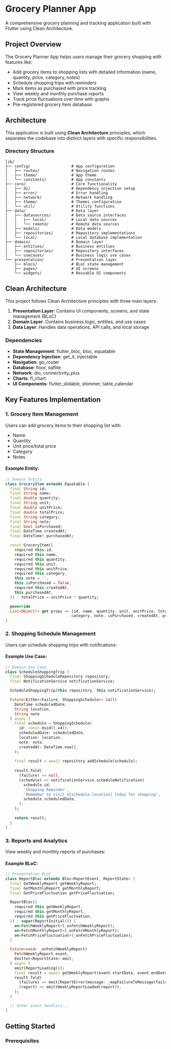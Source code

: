 # Grocery Planner App

A comprehensive grocery planning and tracking application built with Flutter using Clean Architecture.

## Project Overview

The Grocery Planner App helps users manage their grocery shopping with features like:

- Add grocery items to shopping lists with detailed information (name, quantity, price, category, notes)
- Schedule shopping trips with reminders
- Mark items as purchased with price tracking
- View weekly and monthly purchase reports
- Track price fluctuations over time with graphs
- Pre-registered grocery item database

## Architecture

This application is built using **Clean Architecture** principles, which separates the codebase into distinct layers with specific responsibilities.

### Directory Structure

```
lib/
├── config/                  # App configuration
│   ├── routes/              # Navigation routes
│   ├── theme/               # App theme
│   └── constants/           # App constants
├── core/                    # Core functionality 
│   ├── di/                  # Dependency injection setup
│   ├── error/               # Error handling
│   ├── network/             # Network handling
│   ├── theme/               # Themes configuration
│   └── util/                # Utility functions
├── data/                    # Data layer
│   ├── datasources/         # Data source interfaces
│   │   ├── local/           # Local data sources
│   │   └── remote/          # Remote data sources
│   ├── models/              # Data models
│   ├── repositories/        # Repository implementations
│   └── local/               # Local database implementation
├── domain/                  # Domain layer
│   ├── entities/            # Business entities
│   ├── repositories/        # Repository interfaces
│   └── usecases/            # Business logic use cases
└── presentation/            # Presentation layer
    ├── blocs/               # BLoC state management
    ├── pages/               # UI screens
    └── widgets/             # Reusable UI components
```

## Clean Architecture

This project follows Clean Architecture principles with three main layers:

1. **Presentation Layer**: Contains UI components, screens, and state management (BLoC)
2. **Domain Layer**: Contains business logic, entities, and use cases
3. **Data Layer**: Handles data operations, API calls, and local storage

### Dependencies

- **State Management**: flutter_bloc, bloc, equatable
- **Dependency Injection**: get_it, injectable
- **Navigation**: go_router
- **Database**: floor, sqflite
- **Network**: dio, connectivity_plus
- **Charts**: fl_chart
- **UI Components**: flutter_slidable, shimmer, table_calendar

## Key Features Implementation

### 1. Grocery Item Management

Users can add grocery items to their shopping list with:
- Name
- Quantity
- Unit price/total price
- Category
- Notes

#### Example Entity:

```dart
// Domain Entity
class GroceryItem extends Equatable {
  final String id;
  final String name;
  final double quantity;
  final String unit;
  final double unitPrice;
  final double totalPrice;
  final String category;
  final String note;
  final bool isPurchased;
  final DateTime createdAt;
  final DateTime? purchasedAt;

  const GroceryItem({
    required this.id,
    required this.name,
    required this.quantity,
    required this.unit,
    required this.unitPrice,
    required this.category,
    this.note = '',
    this.isPurchased = false,
    required this.createdAt,
    this.purchasedAt,
  }) : totalPrice = unitPrice * quantity;

  @override
  List<Object?> get props => [id, name, quantity, unit, unitPrice, totalPrice, 
                             category, note, isPurchased, createdAt, purchasedAt];
}
```

### 2. Shopping Schedule Management

Users can schedule shopping trips with notifications:

#### Example Use Case:

```dart
// Domain Use Case
class ScheduleShoppingTrip {
  final ShoppingScheduleRepository repository;
  final NotificationService notificationService;

  ScheduleShoppingTrip(this.repository, this.notificationService);

  Future<Either<Failure, ShoppingSchedule>> call(
    DateTime scheduledDate, 
    String location, 
    String note
  ) async {
    final schedule = ShoppingSchedule(
      id: const Uuid().v4(),
      scheduledDate: scheduledDate,
      location: location,
      note: note,
      createdAt: DateTime.now(),
    );
    
    final result = await repository.addSchedule(schedule);
    
    result.fold(
      (failure) => null,
      (schedule) => notificationService.scheduleNotification(
        schedule.id,
        'Shopping Reminder',
        'Remember to visit ${schedule.location} today for shopping',
        schedule.scheduledDate,
      ),
    );
    
    return result;
  }
}
```

### 3. Reports and Analytics

View weekly and monthly reports of purchases:

#### Example BLoC:

```dart
// Presentation BLoC
class ReportBloc extends Bloc<ReportEvent, ReportState> {
  final GetWeeklyReport getWeeklyReport;
  final GetMonthlyReport getMonthlyReport;
  final GetPriceFluctuation getPriceFluctuation;

  ReportBloc({
    required this.getWeeklyReport,
    required this.getMonthlyReport,
    required this.getPriceFluctuation,
  }) : super(ReportInitial()) {
    on<FetchWeeklyReport>(_onFetchWeeklyReport);
    on<FetchMonthlyReport>(_onFetchMonthlyReport);
    on<FetchPriceFluctuation>(_onFetchPriceFluctuation);
  }

  Future<void> _onFetchWeeklyReport(
    FetchWeeklyReport event,
    Emitter<ReportState> emit,
  ) async {
    emit(ReportLoading());
    final result = await getWeeklyReport(event.startDate, event.endDate);
    result.fold(
      (failure) => emit(ReportError(message: _mapFailureToMessage(failure))),
      (report) => emit(WeeklyReportLoaded(report)),
    );
  }

  // Other event handlers...
}
```

## Getting Started

### Prerequisites